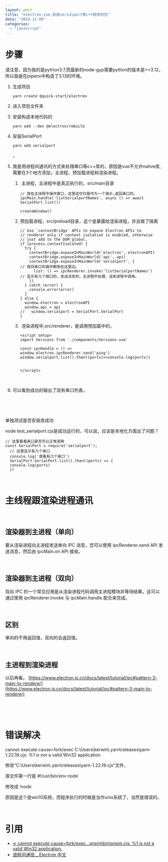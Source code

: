 ```yaml
---
layout: post
title: "electron,vue,安装serialport等c++程序的包"
date: "2024-11-09"
categories: 
  - "javascript"
---
```


# 步骤

请注意，因为我的是python3.7,而最新的node-gyp需要python的版本是>=3.12，所以我是在pipenv中构造了3.13的环境。

1. 生成项目
    
    ```
    yarn create @quick-start/electron
    ```
    
2. 进入项目文件夹
3. 安装构造本地代码的
    
    ```
    yarn add --dev @electron/rebuild
    ```
    
4. 安装SerialPort
    
    ```
    yarn add serialport
    ```
    
    ，
5. 我是用进程间通讯的方式来处理串口等c++库的，原因是vue不允许native库,需要在3个地方添加，主进程、预加载进程和渲染进程。
    1.  主进程，主进程中是真正执行的，src/main目录
        
        ```
        // 我在主线程中操作窗口，这里这仅仅是作为一个演示,返回串口的。
        ipcMain.handle('listSerialportNames', async () => await SerialPort.list())
        
        createWindow()
        ```
        
    2. 预加载进程，src/preload目录，这个是暴露给渲染进程，并且做了隔离
        
        ```
        // Use `contextBridge` APIs to expose Electron APIs to
        // renderer only if context isolation is enabled, otherwise
        // just add to the DOM global.
        if (process.contextIsolated) {
          try {
            contextBridge.exposeInMainWorld('electron', electronAPI)
            contextBridge.exposeInMainWorld('api', api)
            contextBridge.exposeInMainWorld('serialport', {            // 我将串口的操作都放在这里边。
              list: () => ipcRenderer.invoke('listSerialportNames')    // 显示有几个端口的，发送消息的，主进程中处理，渲染进程中调用。
            })
          } catch (error) {
            console.error(error)
          }
        } else {
          window.electron = electronAPI
          window.api = api
        //   window.serialport = SerialPort.SerialPort
        }
        
        ```
        
    3.  渲染进程中,src/renderer，是调用预加载中的，
        
        ```
        <script setup>
        import Versions from './components/Versions.vue'
        
        const ipcHandle = () => window.electron.ipcRenderer.send('ping')
        window.serialport.list().then((ports)=>console.log(ports))
        
        
        </script>
        ```
        
         
6. 可以看到成功的输出了现有串口列表。

 

 

单独测试是否安装库成功

node test\_serialport.cjs是成功运行的，可以说，应该是本地化方面出了问题？

```
// 这里看看串口是否可以正常调用
const SerialPort = require('serialport');
  // 这里显示有几个串口
  console.log('查看有几个串口')
  SerialPort.SerialPort.list().then((ports) => {
  console.log(ports)
  })
```

 

# 主线程跟渲染进程通讯

 

## 渲染器到主进程（单向）

要从渲染进程向主进程发送单向 IPC 消息，您可以使用 ipcRenderer.send API 发送消息，然后由 ipcMain.on API 接收。

 

## 渲染器到主进程（双向）

双向 IPC 的一个常见应用是从渲染进程代码调用主进程模块并等待结果。这可以通过使用 ipcRenderer.invoke 与 ipcMain.handle 配合来完成。

 

## 区别

单向的不用返回值，双向的会返回值。

 

## 主进程到渲染进程

以后再看。 [https://www.electron.js.cn/docs/latest/tutorial/ipc#pattern-3-main-to-renderer](https://www.electron.js.cn/docs/latest/tutorial/ipc#pattern-3-main-to-renderer)

 

 

# 错误解决

cannot execute cause=fork/exec C:\\Users\\kerwin\\.yarn\\releases\\yarn-1.22.19.cjs: %1 is not a valid Win32 application

修改“C:\\Users\\kerwin\\.yarn\\releases\\yarn-1.22.19.cjs”文件，

源文件第一行是 #!/usr/bin/env node

修改成 !node

原因是这个是win10系统，而程序执行的时候是当作unix系统了，当然是错误的。

 

# 引用

- [⨯ cannot execute cause=fork/exec...pnpm\\bin\\pnpm.cjs: %1 is not a valid Win32 application.](https://developer.aliyun.com/article/1430368)
- [进程间通信 \_ Electron 中文](https://www.electron.js.cn/docs/latest/tutorial/ipc)
